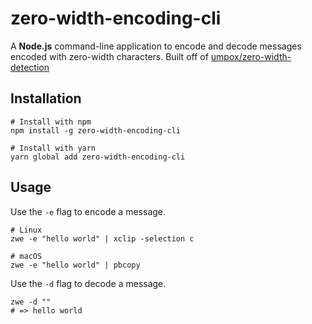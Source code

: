 # zero-width-encoding-cli

A **Node.js** command-line application to encode and decode messages encoded
with zero-width characters. Built off of [umpox/zero-width-detection][original]

## Installation

```
# Install with npm
npm install -g zero-width-encoding-cli

# Install with yarn
yarn global add zero-width-encoding-cli
```

## Usage

Use the `-e` flag to encode a message.

```
# Linux
zwe -e "hello world" | xclip -selection c

# macOS
zwe -e "hello world" | pbcopy
```

Use the `-d` flag to decode a message.
```
zwe -d "‌﻿​﻿​﻿‌﻿​﻿‌﻿‌﻿‌﻿‍﻿‌﻿​﻿​﻿‌﻿‌﻿​﻿‌﻿​﻿‍﻿‌﻿​﻿​﻿‌﻿​﻿​﻿‌﻿‌﻿‍﻿‌﻿​﻿​﻿‌﻿​﻿​﻿‌﻿‌﻿‍﻿‌﻿​﻿​﻿‌﻿​﻿​﻿​﻿​﻿‍﻿‌﻿‌﻿​﻿‌﻿‌﻿‌﻿‌﻿‌﻿‍﻿‌﻿​﻿​﻿​﻿‌﻿​﻿​﻿​﻿‍﻿‌﻿​﻿​﻿‌﻿​﻿​﻿​﻿​﻿‍﻿‌﻿​﻿​﻿​﻿‌﻿‌﻿​﻿‌﻿‍﻿‌﻿​﻿​﻿‌﻿​﻿​﻿‌﻿‌﻿‍﻿‌﻿​﻿​﻿‌﻿‌﻿​﻿‌﻿‌"
# => hello world
```

[original]: https://github.com/umpox/zero-width-detection
